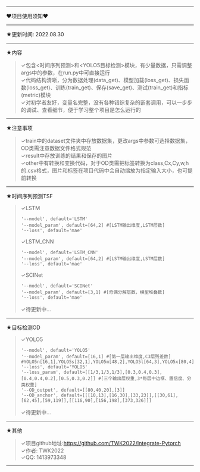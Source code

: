 ***
&#10084;项目使用须知&#10084;
***
&#9733;更新时间: 2022.08.30
***
&#9733;内容
>&#10003;包含<时间序列预测>和<YOLO5目标检测>模块，有少量数据，只需调整args中的参数，在run.py中可直接运行  
>&#10003;代码结构清晰，分为数据处理(data_get)、模型加载(loss_get)、损失函数(loss_get)、训练(train_get)、保存(save_get)、测试(train_get)和指标(metric)模块  
>&#10003;对初学者友好，变量名完整，没有各种错综复杂的嵌套调用，可以一步步的调试、查看细节，便于学习整个项目是怎么运行的  
***
&#9733;注意事项
>&#10003;train中的dataset文件夹中存放数据集，更改args中参数可选择数据集，OD类需注意数据文件格式规范  
>&#10003;result中存放训练的结果和保存的图片  
>&#10003;other中有转换和变换代码，对于OD类需把标签转换为class,Cx,Cy,w,h的.csv格式，图片和标签在项目代码中会自动缩放为指定输入大小，也可提前转换  
***
&#9733;时间序列预测TSF
>&#10003;LSTM  
>```
>'--model', default='LSTM'
>'--model_param', default=[64,2] #[LSTM输出维度,LSTM层数]
>'--loss', default='mae'
>```
>&#10003;LSTM_CNN  
>```
>'--model', default='LSTM_CNN'
>'--model_param', default=[64,2] #[LSTM输出维度,LSTM层数]
>'--loss', default='mae'
>```
>&#10003;SCINet  
>```
>'--model', default='SCINet'
>'--model_param', default=[3,1] #[奇偶分解层数，模型堆叠数]
>'--loss', default='mae'
>```
>&#10003;待更新中...
***
&#9733;目标检测OD
>&#10003;YOLO5  
>```
>'--model', default='YOLO5'
>'--model_param', default=[16,1] #[第一层输出维度,C3层残差数] #YOLO5n[16,1],YOLO5s[32,1],YOLO5m[48,2],YOLO5l[64,3],YOLO5x[80,4]
>'--loss', default='YOLO5'
>'--loss_param', default=[[1/3,1/3,1/3],[0.3,0.4,0.3],[0.4,0.4,0.2],[0.5,0.3,0.2]] #[三个输出层权重,3*每层中边框、置信度、分类权重]
>'--OD_output', default=[[80,40,20],[3]]
>'--OD_anchor', default=[[[10,13],[16,30],[33,23]],[[30,61],[62,45],[59,119]],[[116,90],[156,198],[373,326]]]
>```
>&#10003;待更新中...
***
&#9733;其他
>&#10003;项目github地址:https://github.com/TWK2022/Integrate-Pytorch  
>&#10003;作者: TWK2022  
>&#10003;QQ: 1413973348  
***
